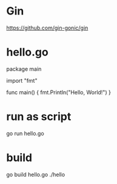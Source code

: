 # Gin
https://github.com/gin-gonic/gin

# hello.go
package main

import "fmt"

func main() {
    fmt.Println("Hello, World!")
}

# run as script
go run hello.go 

# build 
go build hello.go 
./hello 